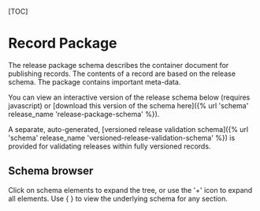 [TOC]

# Record Package

The release package schema describes the container document for publishing records. The contents of a record are based on the release schema. The package contains important meta-data.

You can view an interactive version of the release schema below (requires javascript) or [download this version of the schema here]({% url 'schema' release_name 'release-package-schema' %}).

A separate, auto-generated, [versioned release validation schema]({% url 'schema' release_name 'versioned-release-validation-schema' %}) is provided for validating releases within fully versioned records.

## Schema browser

Click on schema elements to expand the tree, or use the '+' icon to expand all elements. Use { } to view the underlying schema for any section.

<script src="{{ STATIC_URL }}docson/widget.js" data-schema="{% url 'schema' release_name 'record-package-schema' %}"></script>

